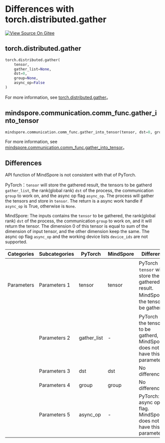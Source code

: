 # Differences with torch.distributed.gather

[![View Source On Gitee](https://mindspore-website.obs.cn-north-4.myhuaweicloud.com/website-images/r2.4.10/resource/_static/logo_source_en.svg)](https://gitee.com/mindspore/docs/blob/r2.4.10/docs/mindspore/source_zh_cn/note/api_mapping/pytorch_diff/distributed.gather.md)

## torch.distributed.gather

```python
torch.distributed.gather(
    tensor,
    gather_list=None,
    dst=0,
    group=None,
    async_op=False
)
```

For more information, see [torch.distributed.gather](https://pytorch.org/docs/1.8.1/distributed.html#torch.distributed.gather)。

## mindspore.communication.comm_func.gather_into_tensor

```python
mindspore.communication.comm_func.gather_into_tensor(tensor, dst=0, group=GlobalComm.WORLD_COMM_GROUP)
```

For more information, see [mindspore.communication.comm_func.gather_into_tensor](https://www.mindspore.cn/docs/en/r2.4.10/api_python/communication/mindspore.communication.comm_func.gather_into_tensor.html#mindspore.communication.comm_func.gather_into_tensor)。

## Differences

API function of MindSpore is not consistent with that of PyTorch.

PyTorch：`tensor` will store the gathered result, the tensors to be gatherd `gather_list`, the rank(global rank) `dst` of the process, the communication `group` to work on, and the async op flag `async_op`. The process will gather the tensors and store in `tensor`. The return is a async work handle if `async_op` is True, otherwise is `None`.

MindSpore: The inputs contains the `tensor` to be gathered, the rank(global rank) `dst` of the process, the communication `group` to work on, and it will return the tensor. The dimension 0 of this tensor is equal to sum of the dimension of input tensor, and the other dimension keep the same. The async op flag `async_op` and the working device lists `device_ids` are not supported.

| Categories | Subcategories |PyTorch | MindSpore | Difference |
| --- | --- | --- | --- |---|
|Parameters | Parameters 1 | tensor | tensor |PyTorch：`tensor` will store the gathered result. MindSpore：the tensor to be gathered |
| | Parameters 2 | gather_list | - | PyTorch：the tensors to be gatherd, MindSpore does not have this parameter|
| | Parameters 3 | dst | dst |No difference|
| | Parameters 4 | group | group |No difference|
| | Parameters 5 | async_op | - |PyTorch: the async op flag. MindSpore: does not have this parameter.  |
